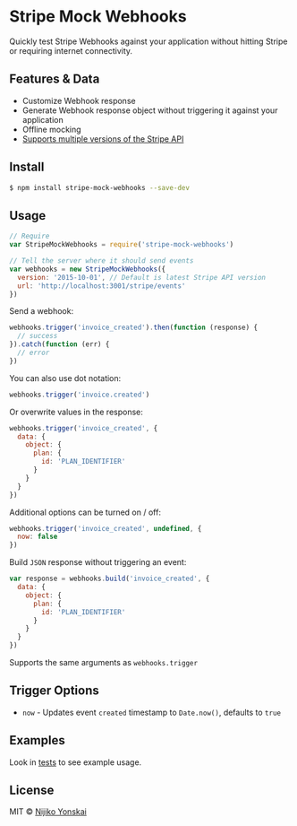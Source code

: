 # Stripe Mock Webhooks

Quickly test Stripe Webhooks against your application without hitting Stripe or requiring internet connectivity.

## Features & Data

- Customize Webhook response
- Generate Webhook response object without triggering it against your application
- Offline mocking
- [Supports multiple versions of the Stripe API](https://github.com/Nijikokun/stripe-mock-data)

## Install

```bash
$ npm install stripe-mock-webhooks --save-dev
```

## Usage

```js
// Require
var StripeMockWebhooks = require('stripe-mock-webhooks')

// Tell the server where it should send events
var webhooks = new StripeMockWebhooks({
  version: '2015-10-01', // Default is latest Stripe API version
  url: 'http://localhost:3001/stripe/events'
})
```

Send a webhook:

```js
webhooks.trigger('invoice_created').then(function (response) {
  // success
}).catch(function (err) {
  // error
})
```

You can also use dot notation:

```js
webhooks.trigger('invoice.created')
```

Or overwrite values in the response:

```js
webhooks.trigger('invoice_created', {
  data: {
    object: {
      plan: {
        id: 'PLAN_IDENTIFIER'
      }
    }
  }
})
```

Additional options can be turned on / off:

```js
webhooks.trigger('invoice_created', undefined, {
  now: false
})
```

Build `JSON` response without triggering an event:

```js
var response = webhooks.build('invoice_created', {
  data: {
    object: {
      plan: {
        id: 'PLAN_IDENTIFIER'
      }
    }
  }
})
```

Supports the same arguments as `webhooks.trigger`

## Trigger Options

- `now` - Updates event `created` timestamp to `Date.now()`, defaults to `true`

## Examples

Look in [tests](tests/) to see example usage.

## License

MIT © [Nijiko Yonskai](http://nijikokun.com)